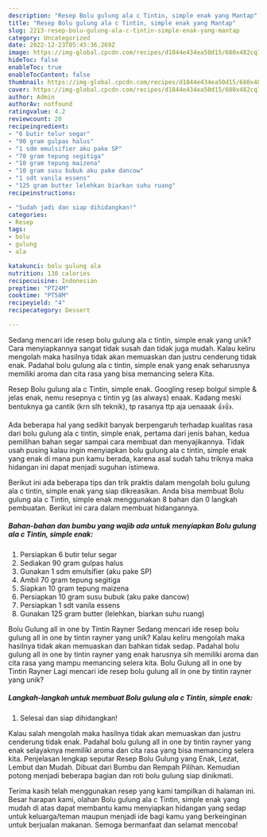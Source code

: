 ```yaml
---
description: "Resep Bolu gulung ala c Tintin, simple enak yang Mantap"
title: "Resep Bolu gulung ala c Tintin, simple enak yang Mantap"
slug: 2213-resep-bolu-gulung-ala-c-tintin-simple-enak-yang-mantap
category: Uncategorized
date: 2022-12-23T05:43:36.269Z
image: https://img-global.cpcdn.com/recipes/d1844e434ea50d15/680x482cq70/bolu-gulung-ala-c-tintin-simple-enak-foto-resep-utama.jpg
hideToc: false
enableToc: true
enableTocContent: false
thumbnail: https://img-global.cpcdn.com/recipes/d1844e434ea50d15/680x482cq70/bolu-gulung-ala-c-tintin-simple-enak-foto-resep-utama.jpg
cover: https://img-global.cpcdn.com/recipes/d1844e434ea50d15/680x482cq70/bolu-gulung-ala-c-tintin-simple-enak-foto-resep-utama.jpg
author: Admin
authorAv: notfound
ratingvalue: 4.2
reviewcount: 20
recipeingredient:
- "6 butir telur segar"
- "90 gram gulpas halus"
- "1 sdm emulsifier aku pake SP"
- "70 gram tepung segitiga"
- "10 gram tepung maizena"
- "10 gram susu bubuk aku pake dancow"
- "1 sdt vanila essens"
- "125 gram butter lelehkan biarkan suhu ruang"
recipeinstructions:

- "Sudah jadi dan siap dihidangkan!"
categories:
- Resep
tags:
- bolu
- gulung
- ala

katakunci: bolu gulung ala 
nutrition: 130 calories
recipecuisine: Indonesian
preptime: "PT24M"
cooktime: "PT58M"
recipeyield: "4"
recipecategory: Dessert

---
```





Sedang mencari ide resep bolu gulung ala c tintin, simple enak yang unik? Cara menyiapkannya sangat tidak susah dan tidak juga mudah. Kalau keliru mengolah maka hasilnya tidak akan memuaskan dan justru cenderung tidak enak. Padahal bolu gulung ala c tintin, simple enak yang enak seharusnya memiliki aroma dan cita rasa yang bisa memancing selera Kita.





Resep Bolu gulung ala c Tintin, simple enak. Googling resep bolgul simple &amp; jelas enak, nemu resepnya c tintin yg (as always) enaak. Kadang meski bentuknya ga cantik (krn slh teknik), tp rasanya ttp aja uenaaak 👍👍.

Ada beberapa hal yang sedikit banyak berpengaruh terhadap kualitas rasa dari bolu gulung ala c tintin, simple enak, pertama dari jenis bahan, kedua pemilihan bahan segar sampai cara membuat dan menyajikannya. Tidak usah pusing kalau ingin menyiapkan bolu gulung ala c tintin, simple enak yang enak di mana pun kamu berada, karena asal sudah tahu triknya maka hidangan ini dapat menjadi suguhan istimewa.






Berikut ini ada beberapa tips dan trik praktis dalam mengolah bolu gulung ala c tintin, simple enak yang siap dikreasikan. Anda bisa membuat Bolu gulung ala c Tintin, simple enak menggunakan 8 bahan dan 0 langkah pembuatan. Berikut ini cara dalam membuat hidangannya.

<!--inarticleads1-->

##### Bahan-bahan dan bumbu yang wajib ada untuk menyiapkan Bolu gulung ala c Tintin, simple enak:

1. Persiapkan 6 butir telur segar
1. Sediakan 90 gram gulpas halus
1. Gunakan 1 sdm emulsifier (aku pake SP)
1. Ambil 70 gram tepung segitiga
1. Siapkan 10 gram tepung maizena
1. Persiapkan 10 gram susu bubuk (aku pake dancow)
1. Persiapkan 1 sdt vanila essens
1. Gunakan 125 gram butter (lelehkan, biarkan suhu ruang)


Bolu Gulung all in one by Tintin Rayner Sedang mencari ide resep bolu gulung all in one by tintin rayner yang unik? Kalau keliru mengolah maka hasilnya tidak akan memuaskan dan bahkan tidak sedap. Padahal bolu gulung all in one by tintin rayner yang enak harusnya sih memiliki aroma dan cita rasa yang mampu memancing selera kita. Bolu Gulung all in one by Tintin Rayner Lagi mencari ide resep bolu gulung all in one by tintin rayner yang unik? 

<!--inarticleads2-->

##### Langkah-langkah untuk membuat Bolu gulung ala c Tintin, simple enak:


1. Selesai dan siap dihidangkan!

Kalau salah mengolah maka hasilnya tidak akan memuaskan dan justru cenderung tidak enak. Padahal bolu gulung all in one by tintin rayner yang enak selayaknya memiliki aroma dan cita rasa yang bisa memancing selera kita. Penjelasan lengkap seputar Resep Bolu Gulung yang Enak, Lezat, Lembut dan Mudah. Dibuat dari Bumbu dan Rempah Pilihan. Kemudian potong menjadi beberapa bagian dan roti bolu gulung siap dinikmati. 

Terima kasih telah menggunakan resep yang kami tampilkan di halaman ini. Besar harapan kami, olahan Bolu gulung ala c Tintin, simple enak yang mudah di atas dapat membantu kamu menyiapkan hidangan yang sedap untuk keluarga/teman maupun menjadi ide bagi kamu yang berkeinginan untuk berjualan makanan. Semoga bermanfaat dan selamat mencoba!
